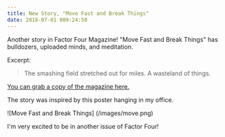 ```yaml
---
title: New Story, "Move Fast and Break Things"
date: 2018-07-01 009:24:58
---
```



Another story in Factor Four Magazine! "Move Fast and Break Things" has bulldozers, uploaded minds, and meditation.


Excerpt:

> The smashing field stretched out for miles. A wasteland of things.

[You can grab a copy of the magazine here.]( http://factorfourmag.com/issue-2-july-2018/)

The story was inspired by this poster hanging in my office.

![Move Fast and Break Things] (/images/move.png)

I'm very excited to be in another issue of Factor Four!
